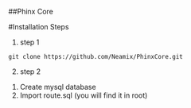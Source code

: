 ##Phinx Core 

#Installation Steps

1) step 1
```
git clone https://github.com/Neamix/PhinxCore.git
```

2) step 2 

<ol>
    <li>Create mysql database</li>
    <li>Import route.sql (you will find it in root)</li>
</ol>
